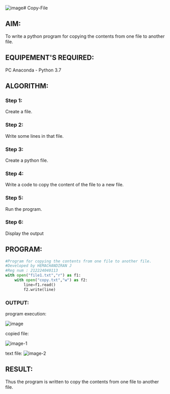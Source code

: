 ![image](https://github.com/user-attachments/assets/b51617cb-3688-4f08-b566-c9b4e5ddb2f5)# Copy-File
## AIM:
To write a python program for copying the contents from one file to another file.
## EQUIPEMENT'S REQUIRED: 
PC
Anaconda - Python 3.7
## ALGORITHM: 
### Step 1:
Create a file.
### Step 2: 
 Write some lines in that file.
### Step 3: 
Create a python file.
### Step 4:  
Write a code to copy the content of the file to a new file.
### Step 5: 
Run the program.
### Step 6: 
Display the output
## PROGRAM:
```python
#Program for copying the contents from one file to another file.
#Developed by HEMACHANDIRAN J 
#Reg num : 212224040113
with open("file1.txt","r") as f1:
    with open("copy.txt","w") as f2:
        line=f1.read()
        f2.write(line)

```
### OUTPUT:
program execution:

![image](https://github.com/user-attachments/assets/f8ae365b-8b74-4f60-bdd3-e95378f2b091)

copied file:

![image-1](https://github.com/user-attachments/assets/c676b54a-4f18-466f-83ef-b6a41db5c596)


text file:
![image-2](https://github.com/user-attachments/assets/bf2584e6-bbc5-4bbf-b979-70bd584091da)

## RESULT:
Thus the program is written to copy the contents from one file to another file.
